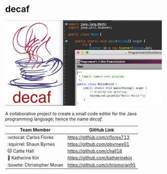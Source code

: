# decaf
![Image of SS](https://github.com/cflores713/decaf/blob/master/newSS.png)

A collaborative project to create a small code editor for the Java programming language; hence the name *decaf*.

Team Member | GitHub Link
------------ | -------------
:octocat: Carlos Flores | https://github.com/cflores713
:squirrel: Shaun Byrnes | https://github.com/pbyrnes01
:cat: Caitie Hall | https://github.com/chall18
:wolf: Katherine Kin | https://github.com/katherinekin
:bowtie: Christopher Moran | https://github.com/chrismoran95
